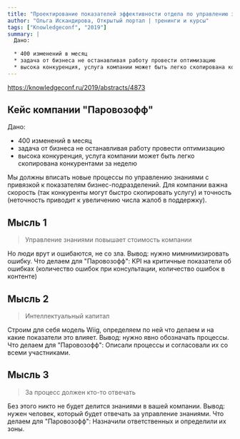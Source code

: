 ```yaml
---
title: "Проектирование показателей эффективности отдела по управлению знаниями"
author: "Ольга Искандирова, Открытый портал | тренинги и курсы"
tags: ["Knowledgeconf", "2019"]
summary: |
  Дано:
  
  * 400 изменений в месяц
  * задача от бизнеса не останавливая работу провести оптимизацию
  * высока конкуренция, услуга компании может быть легко скопирована конкурентами за неделю
---
```


https://knowledgeconf.ru/2019/abstracts/4873

## Кейс компании "Паровозофф"

Дано:
* 400 изменений в месяц
* задача от бизнеса не останавливая работу провести оптимизацию
* высока конкуренция, услуга компании может быть легко скопирована конкурентами за неделю

Мы должны вписать новые процессы по управлению знаниями с привязкой к показателям бизнес-подразделений.
Для компании важна скорость (так конкуренты могут быстро скопировать услугу) и точность (неточность приводит к увеличению числа жалоб в поддержку).


## Мысль 1

> Управление знаниями повышает стоимость компании

Но люди врут и ошибаются, не со зла.
Вывод: нужно мимнимизировать ошибку.
Что делаем для "Паровозофф": KPI на критичные показатели об ошибках (количество ошибок при консультации, количество ошибок в контенте) 


## Мысль 2

> Интеллектуальный капитал 

Строим для себя модель Wiig, определяем по ней что делаем и на какие показатели это влияет.
Вывод: нужно явно обозначать процессы.
Что делаем для "Паровозофф": Описали процессы и согласовали их со всеми участниками.

 ## Мысль 3
 
 > За процесс должен кто-то отвечать
 
 Без этого никто не будет делится знаниями в вашей компании.
 Вывод: нужен человек, который будет отвечать за управление знаниями.
 Что делаем для "Паровозофф": Назначили ответственных и определили их зоны.
